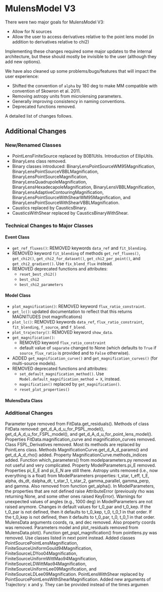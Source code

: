 # MulensModel V3

There were two major goals for MulensModel V3:
- Allow for N sources
- Allow the user to access derivatives relative to the point lens model (in addition to derivatives relative to chi2)

Implementing these changes required some major updates to the internal architecture, but these should mostly be invisible to the user (although they add new options).

We have also cleaned up some problems/bugs/features that will impact the user experience:
- Shifted the convention of `alpha` by 180 deg to make MM compatible with convention of Skowron et al. 2011.
- Removing astropy units from microlensing parameters.
- Generally improving consistency in naming conventions.
- Deprecated functions removed.

A detailed list of changes follows.

## Additional Changes

### New/Renamed Classes
- PointLensFiniteSource replaced by B0B1Utils. Introduction of EllipUtils.
- BinaryLens class removed.
- Binary classes introduced: BinaryLensPointSourceWM95Magnification, BinaryLensPointSourceVBBLMagnification, BinaryLensPointSourceMagnification, BinaryLensQuadrupoleMagnification, BinaryLensHexadecapoleMagnification, BinaryLensVBBLMagnification, BinaryLensAdaptiveContouringMagnification, BinaryLensPointSourceWithShearWM95Magnification, and BinaryLensPointSourceWithShearVBBLMagnification.
- Caustics replaced by CausticsBinary.
- CausticsWithShear replaced by CausticsBinaryWithShear.

### Technical Changes to Major Classes

#### Event Class

- `get_ref_fluxes()`: REMOVED keywords `data_ref` and `fit_blending`.
- REMOVED keyword `fit_blending` of methods `get_ref_fluxes()`, `get_chi2()`, `get_chi2_for_dataset()`, `get_chi2_per_point()`, and `get_chi2_gradient()`. Use `fix_blend_flux` instead.
- REMOVED deprecated functions and attributes:
  - `reset_best_chi2()`
  - `best_chi2`
  - `best_chi2_parameters`

#### Model Class

- `plot_magnification()`: REMOVED keyword `flux_ratio_constraint`.
- `get_lc()`: updated documentation to reflect that this returns MAGNITUDES (not magnifications)
- `plot_lc()`: REMOVED keywords `data_ref`, `flux_ratio_constraint`, `fit_blending`, `f_source`, and `f_blend`.
- `plot_trajectory()`: REMOVED keyword `show_data`.
- `get_magnification()`: 
   - REMOVED keyword `flux_ratio_constraint`
   - default value of `separate` changed to None (which defaults to `True` if `source_flux_ratio` is provided and to `False` otherwise).
- ADDED `get_magnification_curve()` and `get_magnification_curves()` (for multi-source models).
- REMOVED deprecated functions and attributes:
  - `set_default_magnification_method()`. Use `Model.default_magnification_method = X`, instead.
  - `magnification()` replaced by `get_magnification()`.
  - `reset_plot_properties()`

#### MulensData Class

### Additional Changes


Parameter type removed from FitData.get_residuals().
Methods of class FitData removed: get_d_A_d_u_for_PSPL_model(), get_d_A_d_u_for_FSPL_model(), and get_d_A_d_u_for_point_lens_model().
Properties FitData.magnification_curve and magnification_curves removed.
Class FSPL_Derivatives removed. Most its methods are replaced by PointLens class.
Methods MagnificationCurve.get_d_A_d_params() and get_d_A_d_rho() added.
Property MagnificationCurve.methods_indices added.
Function which_parameters() from modelparameters.py removed as not useful and very complicated.
Property ModelParameters.pi_E removed. Properties pi_E_E and pi_E_N are still there.
Astropy units removed (i.e., now everything is a float) from ModelParameters properties: t_star, t_eff, t_E, alpha, ds_dt, dalpha_dt, t_star_1, t_star_2, gamma_parallel, gamma_perp, and gamma. Also removed from function get_alpha().
In ModelParameters, the properties that are not defined raise AttributeError (previously rho was returning None, and some other ones raised KeyError).
Warnings for unexpected values of angles (e.g., 1000 deg) in ModelParameters are not raised anymore.
Changes in default values for t_0_par and t_0_kep. If the t_0_par is not defined, then it defaults to t_0_kep, t_0, t_0_1 in that order. If the t_0_kep is not defined, then it defaults to t_0_par, t_0, t_0_1 in that order.
MulensData arguments coords, ra, and dec removed. Also property coords was removed.
Parameters model and plot_residuals removed from MulensData.plot().
Function get_pspl_magnification() from pointlens.py was removed. Use classes listed in next point instead.
Added classes PointSourcePointLensMagnification, FiniteSourceUniformGould94Magnification, FiniteSourceLDYoo04Magnification, FiniteSourceUniformWittMao94Magnification, FiniteSourceLDWittMao94Magnification, FiniteSourceUniformLee09Magnification, and FiniteSourceLDLee09Magnification.
PointLensWithShear replaced by PointSourcePointLensWithShearMagnification.
Added new arguments of Trajectory: x and y. They can be provided instead of the times argumen